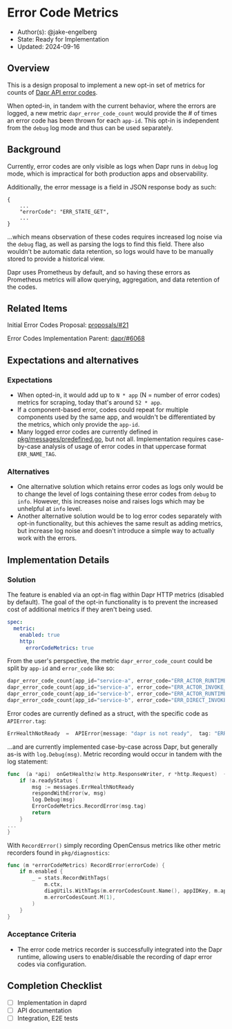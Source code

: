 # Error Code Metrics

* Author(s): @jake-engelberg
* State: Ready for Implementation
* Updated: 2024-09-16

## Overview

This is a design proposal to implement a new opt-in set of metrics for counts of [Dapr API error codes](https://docs.dapr.io/reference/api/error_codes/).

When opted-in, in tandem with the current behavior, where the errors are logged, a new metric `dapr_error_code_count` would provide the # of times an error code has been thrown for each `app-id`. This opt-in is independent from the `debug` log mode and thus can be used separately.

## Background

Currently, error codes are only visible as logs when Dapr runs in `debug` log mode, which is impractical for both production apps and observability. 

Additionally, the error message is a field in JSON response body as such:
```
{
	...
    "errorCode": "ERR_STATE_GET",
    ...
}
```
...which means observation of these codes requires increased log noise via the `debug` flag, as well as parsing the logs to find this field. There also wouldn't be automatic data retention, so logs would have to be manually stored to provide a historical view.


Dapr uses Prometheus by default, and so having these errors as Prometheus metrics will allow querying, aggregation, and data retention of the codes.

## Related Items

Initial Error Codes Proposal: [proposals/#21](https://github.com/dapr/proposals/pull/21)

Error Codes Implementation Parent: [dapr/#6068](https://github.com/dapr/dapr/issues/6068)

## Expectations and alternatives

### Expectations
- When opted-in, it would add up to  `N * app`  (N = number of error codes) metrics for scraping, today that's around `52 * app`.
- If a component-based error, codes could repeat for multiple components used by the same app, and wouldn't be differentiated by the metrics, which only provide the `app-id`.
- Many logged error codes are currently defined in [pkg/messages/predefined.go](https://github.com/dapr/dapr/blob/master/pkg/messages/predefined.go), but not all. Implementation requires case-by-case analysis of usage of error codes in that uppercase format `ERR_NAME_TAG`.

### Alternatives
- One alternative solution which retains error codes as logs only would be to change the level of logs containing these error codes from `debug` to `info`. However, this increases noise and raises logs which may be unhelpful at `info` level.
- Another alternative solution would be to log error codes separately with opt-in functionality, but this achieves the same result as adding metrics, but increase log noise and doesn't introduce a simple way to actually work with the errors.

## Implementation Details

### Solution

The feature is enabled via an opt-in flag within Dapr HTTP metrics (disabled by default). The goal of the opt-in functionality is to prevent the increased cost of additional metrics if they aren't being used.

```yaml
spec:
  metric:
    enabled: true
    http:
      errorCodeMetrics: true
```
From the user's perspective, the metric `dapr_error_code_count` could be split by `app-id` and `error_code` like so:
```go
dapr_error_code_count{app_id="service-a", error_code="ERR_ACTOR_RUNTIME_NOT_FOUND"} 4
dapr_error_code_count{app_id="service-a", error_code="ERR_ACTOR_INVOKE_METHOD"} 12
dapr_error_code_count{app_id="service-b", error_code="ERR_ACTOR_RUNTIME_NOT_FOUND"} 55
dapr_error_code_count{app_id="service-b", error_code="ERR_DIRECT_INVOKE"} 2
```

Error codes are currently defined as a struct, with the specific code as `APIError.tag`:
```go
ErrHealthNotReady  =  APIError{message: "dapr is not ready",  tag: "ERR_HEALTH_NOT_READY", httpCode: http.StatusInternalServerError,  grpcCode: grpcCodes.Internal}
```

...and are currently implemented case-by-case across Dapr, but generally as-is with `log.Debug(msg)`. Metric recording would occur in tandem with the log statement:
```go
func  (a *api)  onGetHealthz(w http.ResponseWriter, r *http.Request)  {
	if !a.readyStatus {
		msg := messages.ErrHealthNotReady
		respondWithError(w, msg)
		log.Debug(msg)
		ErrorCodeMetrics.RecordError(msg.tag)
		return
	}
...
}
```

With `RecordError()` simply recording OpenCensus metrics like other metric recorders found in `pkg/diagnostics`:
```go
func (m *errorCodeMetrics) RecordError(errorCode) {
	if m.enabled {
		_ = stats.RecordWithTags(
			m.ctx,
			diagUtils.WithTags(m.errorCodesCount.Name(), appIDKey, m.appID, errorCodeKey, errorCode),
			m.errorCodesCount.M(1),
		)
	}
}
```

### Acceptance Criteria

- The error code metrics recorder is successfully integrated into the Dapr runtime, allowing users to enable/disable the recording of dapr error codes via configuration.

## Completion Checklist

- [ ] Implementation in daprd
- [ ] API documentation
- [ ] Integration, E2E tests
